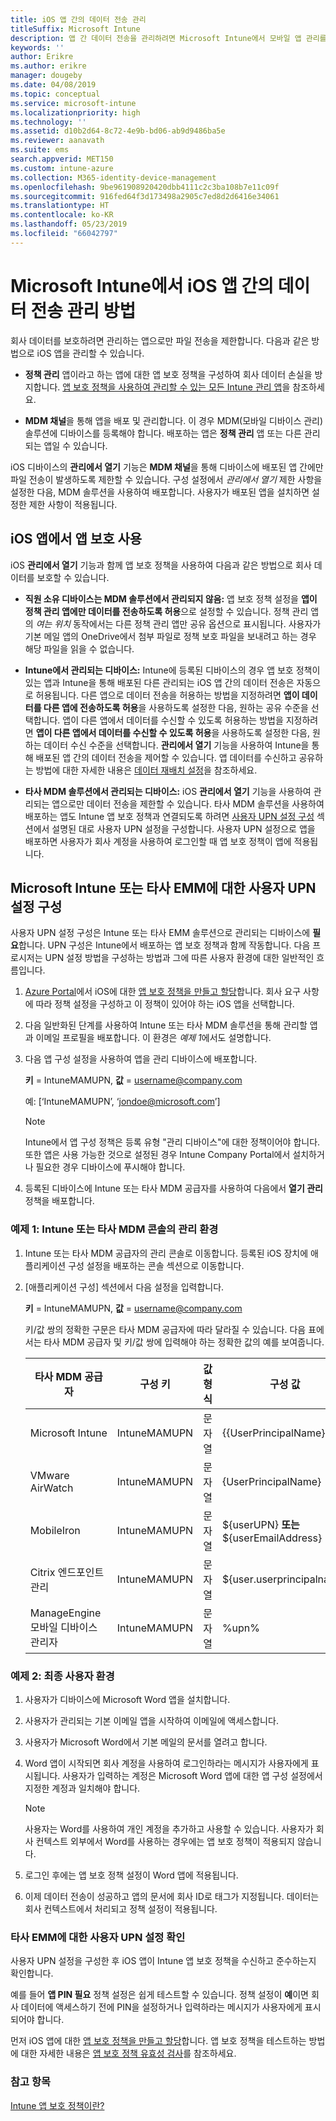 ```yaml
---
title: iOS 앱 간의 데이터 전송 관리
titleSuffix: Microsoft Intune
description: 앱 간 데이터 전송을 관리하려면 Microsoft Intune에서 모바일 앱 관리를 사용하는 법을 이해합니다.
keywords: ''
author: Erikre
ms.author: erikre
manager: dougeby
ms.date: 04/08/2019
ms.topic: conceptual
ms.service: microsoft-intune
ms.localizationpriority: high
ms.technology: ''
ms.assetid: d10b2d64-8c72-4e9b-bd06-ab9d9486ba5e
ms.reviewer: aanavath
ms.suite: ems
search.appverid: MET150
ms.custom: intune-azure
ms.collection: M365-identity-device-management
ms.openlocfilehash: 9be961908920420dbb4111c2c3ba108b7e11c09f
ms.sourcegitcommit: 916fed64f3d173498a2905c7ed8d2d6416e34061
ms.translationtype: HT
ms.contentlocale: ko-KR
ms.lasthandoff: 05/23/2019
ms.locfileid: "66042797"
---
```

# <a name="how-to-manage-data-transfer-between-ios-apps-in-microsoft-intune"></a>Microsoft Intune에서 iOS 앱 간의 데이터 전송 관리 방법

회사 데이터를 보호하려면 관리하는 앱으로만 파일 전송을 제한합니다. 다음과 같은 방법으로 iOS 앱을 관리할 수 있습니다.

-   **정책 관리** 앱이라고 하는 앱에 대한 앱 보호 정책을 구성하여 회사 데이터 손실을 방지합니다. [앱 보호 정책을 사용하여 관리할 수 있는 모든 Intune 관리 앱](https://www.microsoft.com/cloud-platform/microsoft-intune-apps)을 참조하세요.

-   **MDM 채널**을 통해 앱을 배포 및 관리합니다. 이 경우 MDM(모바일 디바이스 관리) 솔루션에 디바이스를 등록해야 합니다. 배포하는 앱은 **정책 관리** 앱 또는 다른 관리되는 앱일 수 있습니다.

iOS 디바이스의 **관리에서 열기** 기능은 **MDM 채널**을 통해 디바이스에 배포된 앱 간에만 파일 전송이 발생하도록 제한할 수 있습니다. 구성 설정에서 *관리에서 열기* 제한 사항을 설정한 다음, MDM 솔루션을 사용하여 배포합니다.  사용자가 배포된 앱을 설치하면 설정한 제한 사항이 적용됩니다.

##  <a name="use-app-protection-with-ios-apps"></a>iOS 앱에서 앱 보호 사용
iOS **관리에서 열기** 기능과 함께 앱 보호 정책을 사용하여 다음과 같은 방법으로 회사 데이터를 보호할 수 있습니다.

-   **직원 소유 디바이스는 MDM 솔루션에서 관리되지 않음:** 앱 보호 정책 설정을 **앱이 정책 관리 앱에만 데이터를 전송하도록 허용**으로 설정할 수 있습니다. 정책 관리 앱의 *여는 위치* 동작에서는 다른 정책 관리 앱만 공유 옵션으로 표시됩니다. 사용자가 기본 메일 앱의 OneDrive에서 첨부 파일로 정책 보호 파일을 보내려고 하는 경우 해당 파일을 읽을 수 없습니다.

-   **Intune에서 관리되는 디바이스:** Intune에 등록된 디바이스의 경우 앱 보호 정책이 있는 앱과 Intune을 통해 배포된 다른 관리되는 iOS 앱 간의 데이터 전송은 자동으로 허용됩니다. 다른 앱으로 데이터 전송을 허용하는 방법을 지정하려면 **앱이 데이터를 다른 앱에 전송하도록 허용**을 사용하도록 설정한 다음, 원하는 공유 수준을 선택합니다. 앱이 다른 앱에서 데이터를 수신할 수 있도록 허용하는 방법을 지정하려면 **앱이 다른 앱에서 데이터를 수신할 수 있도록 허용**을 사용하도록 설정한 다음, 원하는 데이터 수신 수준을 선택합니다. **관리에서 열기** 기능을 사용하여 Intune을 통해 배포된 앱 간의 데이터 전송을 제어할 수 있습니다. 앱 데이터를 수신하고 공유하는 방법에 대한 자세한 내용은 [데이터 재배치 설정](app-protection-policy-settings-ios.md#data-protection)을 참조하세요.   

-   **타사 MDM 솔루션에서 관리되는 디바이스:** iOS **관리에서 열기** 기능을 사용하여 관리되는 앱으로만 데이터 전송을 제한할 수 있습니다.
타사 MDM 솔루션을 사용하여 배포하는 앱도 Intune 앱 보호 정책과 연결되도록 하려면 [사용자 UPN 설정 구성](#configure-user-upn-setting-for-microsoft-intune-or-third-party-emm) 섹션에서 설명된 대로 사용자 UPN 설정을 구성합니다. 사용자 UPN 설정으로 앱을 배포하면 사용자가 회사 계정을 사용하여 로그인할 때 앱 보호 정책이 앱에 적용됩니다.

## <a name="configure-user-upn-setting-for-microsoft-intune-or-third-party-emm"></a>Microsoft Intune 또는 타사 EMM에 대한 사용자 UPN 설정 구성
사용자 UPN 설정 구성은 Intune 또는 타사 EMM 솔루션으로 관리되는 디바이스에 **필요**합니다. UPN 구성은 Intune에서 배포하는 앱 보호 정책과 함께 작동합니다. 다음 프로시저는 UPN 설정 방법을 구성하는 방법과 그에 따른 사용자 환경에 대한 일반적인 흐름입니다.

1.  [Azure Portal](https://portal.azure.com)에서 iOS에 대한 [앱 보호 정책을 만들고 할당](app-protection-policies.md)합니다. 회사 요구 사항에 따라 정책 설정을 구성하고 이 정책이 있어야 하는 iOS 앱을 선택합니다.

2.  다음 일반화된 단계를 사용하여 Intune 또는 타사 MDM 솔루션을 통해 관리할 앱과 이메일 프로필을 배포합니다. 이 환경은 *예제 1*에서도 설명합니다.

3.  다음 앱 구성 설정을 사용하여 앱을 관리 디바이스에 배포합니다.

      **키** = IntuneMAMUPN, **값** = <username@company.com>

      예: [‘IntuneMAMUPN’, ‘jondoe@microsoft.com’]
      
       > [!NOTE]
       > Intune에서 앱 구성 정책은 등록 유형 "관리 디바이스"에 대한 정책이어야 합니다.
       > 또한 앱은 사용 가능한 것으로 설정된 경우 Intune Company Portal에서 설치하거나 필요한 경우 디바이스에 푸시해야 합니다. 

4.  등록된 디바이스에 Intune 또는 타사 MDM 공급자를 사용하여 다음에서 **열기 관리** 정책을 배포합니다.


### <a name="example-1-admin-experience-in-intune-or-third-party-mdm-console"></a>예제 1: Intune 또는 타사 MDM 콘솔의 관리 환경

1. Intune 또는 타사 MDM 공급자의 관리 콘솔로 이동합니다. 등록된 iOS 장치에 애플리케이션 구성 설정을 배포하는 콘솔 섹션으로 이동합니다.

2. [애플리케이션 구성] 섹션에서 다음 설정을 입력합니다.

   **키** = IntuneMAMUPN, **값** = <username@company.com>

   키/값 쌍의 정확한 구문은 타사 MDM 공급자에 따라 달라질 수 있습니다. 다음 표에서는 타사 MDM 공급자 및 키/값 쌍에 입력해야 하는 정확한 값의 예를 보여줍니다.

   |타사 MDM 공급자| 구성 키 | 값 형식 | 구성 값|
   | ------- | ---- | ---- | ---- |
   |Microsoft Intune| IntuneMAMUPN | 문자열 | {{UserPrincipalName}}|
   |VMware AirWatch| IntuneMAMUPN | 문자열 | {UserPrincipalName}|
   |MobileIron | IntuneMAMUPN | 문자열 | ${userUPN} **또는** ${userEmailAddress} |
   |Citrix 엔드포인트 관리 | IntuneMAMUPN | 문자열 | ${user.userprincipalname} |
   |ManageEngine 모바일 디바이스 관리자 | IntuneMAMUPN | 문자열 | %upn% |


### <a name="example-2-end-user-experience"></a>예제 2: 최종 사용자 환경

1.  사용자가 디바이스에 Microsoft Word 앱을 설치합니다.

2.  사용자가 관리되는 기본 이메일 앱을 시작하여 이메일에 액세스합니다.

3.  사용자가 Microsoft Word에서 기본 메일의 문서를 열려고 합니다.

4.  Word 앱이 시작되면 회사 계정을 사용하여 로그인하라는 메시지가 사용자에게 표시됩니다. 사용자가 입력하는 계정은 Microsoft Word 앱에 대한 앱 구성 설정에서 지정한 계정과 일치해야 합니다.

    > [!NOTE]
    > 사용자는 Word를 사용하여 개인 계정을 추가하고 사용할 수 있습니다. 사용자가 회사 컨텍스트 외부에서 Word를 사용하는 경우에는 앱 보호 정책이 적용되지 않습니다. 

5.  로그인 후에는 앱 보호 정책 설정이 Word 앱에 적용됩니다.

6.  이제 데이터 전송이 성공하고 앱의 문서에 회사 ID로 태그가 지정됩니다.  데이터는 회사 컨텍스트에서 처리되고 정책 설정이 적용됩니다. 

### <a name="validate-user-upn-setting-for-third-party-emm"></a>타사 EMM에 대한 사용자 UPN 설정 확인

사용자 UPN 설정을 구성한 후 iOS 앱이 Intune 앱 보호 정책을 수신하고 준수하는지 확인합니다.

예를 들어 **앱 PIN 필요** 정책 설정은 쉽게 테스트할 수 있습니다. 정책 설정이 **예**이면 회사 데이터에 액세스하기 전에 PIN을 설정하거나 입력하라는 메시지가 사용자에게 표시되어야 합니다.

먼저 iOS 앱에 대한 [앱 보호 정책을 만들고 할당](app-protection-policies.md)합니다. 앱 보호 정책을 테스트하는 방법에 대한 자세한 내용은 [앱 보호 정책 유효성 검사](app-protection-policies-validate.md)를 참조하세요.


### <a name="see-also"></a>참고 항목
[Intune 앱 보호 정책이란?](app-protection-policy.md)
